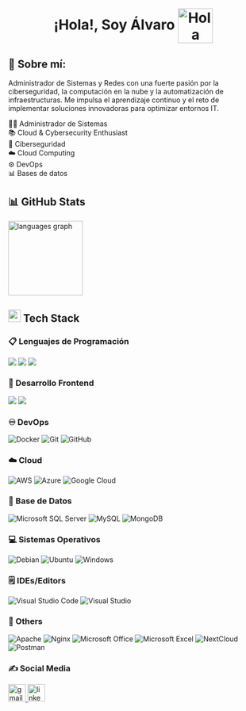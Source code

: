   <h1 align="center"><b>¡Hola!, Soy Álvaro </b><img alt="Hola" height="70px" width="70px" align="center" src="https://media.tenor.com/_1NYmn8RuWAAAAAi/goku-fortnite-goku.gif"></img></h1>

## 🚀 Sobre mí:
Administrador de Sistemas y Redes con una fuerte pasión por la ciberseguridad, la computación en la nube y la automatización de infraestructuras. Me impulsa el aprendizaje continuo y el reto de implementar soluciones innovadoras para optimizar entornos IT.
<p align="left">👩‍💻 Administrador de Sistemas<br>📚 Cloud & Cybersecurity Enthusiast<br>🔐 Ciberseguridad<br>☁️ Cloud Computing<br>⚙️ DevOps<br>📊 Bases de datos</p>

## 📊 GitHub Stats
  <img src="https://github-readme-stats.vercel.app/api/top-langs?username=alvaroruiz46&locale=en&hide_title=false&layout=compact&card_width=320&langs_count=5&theme=dracula&hide_border=false&order=2" height="150" alt="languages graph"  />


## <img  src="https://media2.giphy.com/media/QssGEmpkyEOhBCb7e1/giphy.gif?cid=ecf05e47a0n3gi1bfqntqmob8g9aid1oyj2wr3ds3mg700bl&rid=giphy.gif" width ="25"><b> Tech Stack</b>

### 📋 Lenguajes de Programación
<span>
  <img src="https://img.shields.io/badge/python-3670A0?logo=python&logoColor=ffdd54">
  <img src="https://img.shields.io/badge/php-%23777BB4.svg?logo=php&logoColor=white">
  <img src="https://img.shields.io/badge/javascript-%23323330.svg?logo=javascript&logoColor=%23F7DF1E">
</span>

### 🎨 Desarrollo Frontend
<span>
  <img src="https://img.shields.io/badge/html5-%23E34F26.svg?logo=html5&logoColor=white">
  <img src="https://img.shields.io/badge/css3-%231572B6.svg?logo=css3&logoColor=white">
</span>

### ♾️ DevOps
<span>
  <img alt="Docker" src="https://img.shields.io/badge/Docker-%230db7ed.svg?logo=docker&logoColor=white">
  <img alt="Git" src="https://img.shields.io/badge/Git-%23F05033.svg?logo=git&logoColor=white"/>
  <img alt="GitHub" src="https://img.shields.io/badge/GitHub-%23121011.svg?logo=github&logoColor=white"/>
</span>

### ☁️ Cloud
<span>
<img alt="AWS" src="https://img.shields.io/badge/AWS-%23FF9900.svg?logo=amazon-aws&logoColor=white">
<img alt="Azure" src="https://img.shields.io/badge/Azure-%230078D4.svg?logo=microsoft-azure&logoColor=white">
<img alt="Google Cloud" src="https://img.shields.io/badge/Google%20Cloud-%234285F4.svg?logo=google-cloud&logoColor=white">
</span>

### 💾 Base de Datos
<span>
  <img alt="Microsoft SQL Server" src="https://img.shields.io/badge/Microsoft%20SQL%20Server-CC2927?logo=microsoft%20sql%20server&logoColor=white"/>
  <img alt="MySQL" src="https://img.shields.io/badge/MySQL-%2300f.svg?logo=mysql&logoColor=white">
  <img alt="MongoDB" src="https://img.shields.io/badge/MongoDB-%234ea94b.svg?logo=mongodb&logoColor=white">
</span>

### 💻 Sistemas Operativos
<span>
  <img alt="Debian" src="https://img.shields.io/badge/Debian-D70A53?logo=debian&logoColor=white">
  <img alt="Ubuntu" src="https://img.shields.io/badge/Ubuntu-E95420?logo=ubuntu&logoColor=white"/>
  <img alt="Windows" src="https://img.shields.io/badge/Windows-0078D6?logo=windows&logoColor=white"/>
</span>

### 🗒️ IDEs/Editors
<span>
  <img alt="Visual Studio Code" src="https://img.shields.io/badge/Visual%20Studio%20Code-0078d7.svg?logo=visual-studio-code&logoColor=white">
  <img alt="Visual Studio" src="https://img.shields.io/badge/Visual%20Studio-5C2D91.svg?logo=visual-studio&logoColor=white"/>
</span>

### 🔎 Others
<span>
  <img alt="Apache" src="https://img.shields.io/badge/apache-%23D42029.svg?logo=apache&logoColor=white">
  <img alt="Nginx" src="https://img.shields.io/badge/nginx-%23009639.svg?logo=nginx&logoColor=white">
  <img alt="Microsoft Office" src="https://img.shields.io/badge/Microsoft_Office-D83B01?logo=microsoft-office&logoColor=white">
  <img alt="Microsoft Excel" src="https://img.shields.io/badge/Microsoft_Excel-217346?logo=microsoft-excel&logoColor=white">
  <img alt="NextCloud" src="https://img.shields.io/badge/Next%20Cloud-0B94DE?logo=nextcloud&logoColor=white">
  <img alt="Postman" src="https://img.shields.io/badge/Postman-FF6C37?logo=postman&logoColor=white"/>
</span>

<br>


### ✍️ Social Media
<div align="left">
  <a href="mailto:alvaroruizzalba@gmail.com" target="_blank">
    <img src="https://img.shields.io/static/v1?message=Gmail&logo=gmail&label=&color=D14836&logoColor=white&labelColor=&style=for-the-badge" height="35" alt="gmail logo"  />
  </a>
  <a href="https://www.linkedin.com/in/%C3%A1lvaro-ruiz-alba-90ba61306/" target="_blank">
    <img src="https://img.shields.io/static/v1?message=LinkedIn&logo=linkedin&label=&color=0077B5&logoColor=white&labelColor=&style=for-the-badge" height="35" alt="linkedin logo"/>
  </a>
</div>

